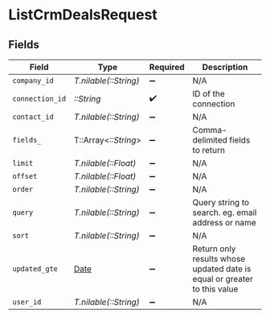 # ListCrmDealsRequest


## Fields

| Field                                                                    | Type                                                                     | Required                                                                 | Description                                                              |
| ------------------------------------------------------------------------ | ------------------------------------------------------------------------ | ------------------------------------------------------------------------ | ------------------------------------------------------------------------ |
| `company_id`                                                             | *T.nilable(::String)*                                                    | :heavy_minus_sign:                                                       | N/A                                                                      |
| `connection_id`                                                          | *::String*                                                               | :heavy_check_mark:                                                       | ID of the connection                                                     |
| `contact_id`                                                             | *T.nilable(::String)*                                                    | :heavy_minus_sign:                                                       | N/A                                                                      |
| `fields_`                                                                | T::Array<*::String*>                                                     | :heavy_minus_sign:                                                       | Comma-delimited fields to return                                         |
| `limit`                                                                  | *T.nilable(::Float)*                                                     | :heavy_minus_sign:                                                       | N/A                                                                      |
| `offset`                                                                 | *T.nilable(::Float)*                                                     | :heavy_minus_sign:                                                       | N/A                                                                      |
| `order`                                                                  | *T.nilable(::String)*                                                    | :heavy_minus_sign:                                                       | N/A                                                                      |
| `query`                                                                  | *T.nilable(::String)*                                                    | :heavy_minus_sign:                                                       | Query string to search. eg. email address or name                        |
| `sort`                                                                   | *T.nilable(::String)*                                                    | :heavy_minus_sign:                                                       | N/A                                                                      |
| `updated_gte`                                                            | [Date](https://ruby-doc.org/stdlib-2.6.1/libdoc/date/rdoc/Date.html)     | :heavy_minus_sign:                                                       | Return only results whose updated date is equal or greater to this value |
| `user_id`                                                                | *T.nilable(::String)*                                                    | :heavy_minus_sign:                                                       | N/A                                                                      |